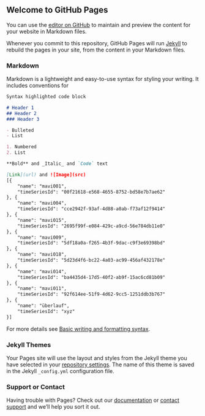 ## Welcome to GitHub Pages

You can use the [editor on GitHub](https://github.com/1827278/GDV_SS22_ROT/edit/gh-pages/index.md) to maintain and preview the content for your website in Markdown files.

Whenever you commit to this repository, GitHub Pages will run [Jekyll](https://jekyllrb.com/) to rebuild the pages in your site, from the content in your Markdown files.

### Markdown

Markdown is a lightweight and easy-to-use syntax for styling your writing. It includes conventions for

```markdown
Syntax highlighted code block

# Header 1
## Header 2
### Header 3

- Bulleted
- List

1. Numbered
2. List

**Bold** and _Italic_ and `Code` text

[Link](url) and ![Image](src)
[{
    "name": "mavi001",
    "timeSeriesId": "00f21618-e568-4655-8752-bd58e7b7ae62"
}, {
    "name": "mavi004",
    "timeSeriesId": "cce2942f-93af-4d88-a0ab-f73af12f9414"
}, {
    "name": "mavi015",
    "timeSeriesId": "2695f99f-e084-429c-a9cd-56e784db11e0"
}, {
    "name": "mavi009",
    "timeSeriesId": "5df18a0a-f265-4b3f-9dac-c9f3e69398bd"
}, {
    "name": "mavi018",
    "timeSeriesId": "5d23d4f6-bc22-4a03-ac99-456af432178e"
}, {
    "name": "mavi014",
    "timeSeriesId": "ba4435d4-17d5-40f2-ab9f-15ac6cd81b09"
}, {
    "name": "mavi011",
    "timeSeriesId": "92f614ee-51f9-4d62-9cc5-1251ddb3b767"
}, {
    "name": "überlauf",
    "timeSeriesId": "xyz"
}]
```

For more details see [Basic writing and formatting syntax](https://docs.github.com/en/github/writing-on-github/getting-started-with-writing-and-formatting-on-github/basic-writing-and-formatting-syntax).

### Jekyll Themes

Your Pages site will use the layout and styles from the Jekyll theme you have selected in your [repository settings](https://github.com/1827278/GDV_SS22_ROT/settings/pages). The name of this theme is saved in the Jekyll `_config.yml` configuration file.

### Support or Contact

Having trouble with Pages? Check out our [documentation](https://docs.github.com/categories/github-pages-basics/) or [contact support](https://support.github.com/contact) and we’ll help you sort it out.
